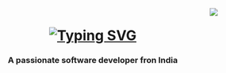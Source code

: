 <img align="right" src="https://visitor-badge.laobi.icu/badge?page_id=kode-cat.kode-cat" />

<h1 align="center">
  <a href="https://git.io/typing-svg"><img src="https://readme-typing-svg.herokuapp.com?font=JetBrains+Mono&weight=500&size=50&pause=1500&vCenter=true&width=435&height=100&lines=Hi+There+%F0%9F%91%8B%F0%9F%8F%BC;I+am+Mohammad+Aqib" alt="Typing SVG" /></a>
</h1>

<h3 align="center">A passionate software developer fron India</h3>

<br/>
